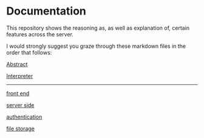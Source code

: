 # Documentation

This repository shows the reasoning as, as well as explanation of, certain features across the server.

I would strongly suggest you graze through these markdown files in the order that follows:


[Abstract](main.md)

[Interpreter](interpreter.md)

---

[front end](frontend.md)

[server side](server.md)

[authentication](authentication.md)

[file storage](file_store.md)
